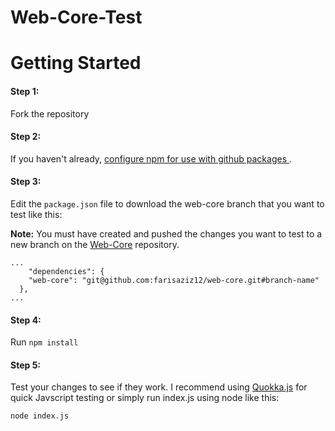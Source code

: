 # Web-Core-Test

# Getting Started

#### Step 1:

Fork the repository

#### Step 2:

If you haven't already, [configure npm for use with github packages ](https://docs.github.com/en/free-pro-team@latest/packages/using-github-packages-with-your-projects-ecosystem/configuring-npm-for-use-with-github-packages).

#### Step 3:

Edit the `package.json` file to download the web-core branch that you want to test like this:

**Note:** You must have created and pushed the changes you want to test to a new branch on the [Web-Core](https://github.com/farisaziz12/web-core) repository.

```
...
    "dependencies": {
    "web-core": "git@github.com:farisaziz12/web-core.git#branch-name"
  },
...

```

#### Step 4:

Run `npm install`

#### Step 5:

Test your changes to see if they work. I recommend using [Quokka.js](https://quokkajs.com) for quick Javscript testing or simply run index.js using node like this:

`node index.js`
